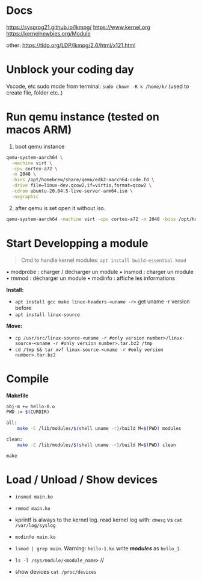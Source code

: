 # Docs

https://sysprog21.github.io/lkmpg/
https://www.kernel.org
https://kernelnewbies.org/Module

other:
https://tldp.org/LDP/lkmpg/2.6/html/x121.html

#  Unblock your coding day

Vscode, etc sudo mode from terminal:  `sudo chown -R k /home/k/` (used to create file, folder etc..)

# Run qemu instance (tested on macos ARM)

1) boot qemu instance

```sh
qemu-system-aarch64 \
  -machine virt \
  -cpu cortex-a72 \
  -m 2048 \
  -bios /opt/homebrew/share/qemu/edk2-aarch64-code.fd \
  -drive file=linux-dev.qcow2,if=virtio,format=qcow2 \
  -cdrom ubuntu-20.04.5-live-server-arm64.iso \
  -nographic
```

2) after qemu is set open it without iso.

```sh
qemu-system-aarch64 -machine virt -cpu cortex-a72 -m 2048 -bios /opt/homebrew/share/qemu/edk2-aarch64-code.fd -drive file=ubuntu-disk.qcow2,if=virtio,format=qcow2 -boot d -nographic -net user,hostfwd=tcp::10022-:22 -net nic
```

# Start Developping a module

>Cmd to handle kernel modules: `apt install build-essential kmod`

• modprobe : charger / décharger un module
• insmod : charger un module
• rmmod : décharger un module
• modinfo : affiche les informations

**Install:**

- `apt install gcc make linux-headers-<uname -r>` get uname -r version before
- `apt install linux-source`

**Move:**

- `cp /usr/src/linux-source-<uname -r #only version number>/linux-source-<uname -r #only version number>.tar.bz2 /tmp`
- `cd /tmp && tar xvf linux-source-<uname -r #only version number>.tar.bz2`

# Compile

**Makefile**

```sh
obj-m += hello-0.o
PWD := $(CURDIR)

all:
    make -C /lib/modules/$(shell uname -r)/build M=$(PWD) modules

clean:
    make -C /lib/modules/$(shell uname -r)/build M=$(PWD) clean
```

`make`

# Load / Unload / Show devices

- `insmod main.ko`
- `rmmod main.ko`

- kprintf is always to the kernel log. read kernel log with: `dmesg` vs `cat /var/log/syslog` 

- `modinfo main.ko`

- `lsmod | grep main`. Warning: `hello-1.ko` write ***modules*** as `hello_1`.

- `ls -l /sys/module/<module_name>` //

- show devices `cat /proc/devices`
